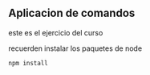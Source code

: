 ## Aplicacion de comandos


este es el ejercicio del curso

recuerden instalar los paquetes de node 
````
npm install
````
